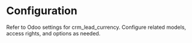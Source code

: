 # Configuration

Refer to Odoo settings for crm_lead_currency. Configure related models, access rights, and options as needed.
